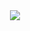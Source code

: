 
<div align="center">
  <img src="https://capsule-render.vercel.app/api?type=waving&color=auto&height=300&section=header&text=SooBin&color=gradient&customColorList=0,2,2,5,30"/>
</div>

